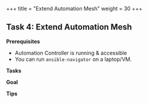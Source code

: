 +++
title = "Extend Automation Mesh"
weight = 30
+++

## Task 4: Extend Automation Mesh

**Prerequisites**
* Automation Controller is running & accessible
* You can run `ansible-navigator` on a laptop/VM.

**Tasks**



**Goal**

**Tips**
